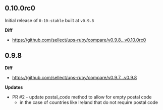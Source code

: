0.10.0rc0
-----------
Initial release of `0-10-stable` built at `v0.9.8`

**Diff**
- https://github.com/sellect/ups-ruby/compare/v0.9.8...v0.10.0rc0

0.9.8
-----------
**Diff**
- https://github.com/sellect/ups-ruby/compare/v0.9.7...v0.9.8

**Updates**
- PR #2 - update postal_code method to allow for empty postal code
  - in the case of countries like Ireland that do not require postal code
